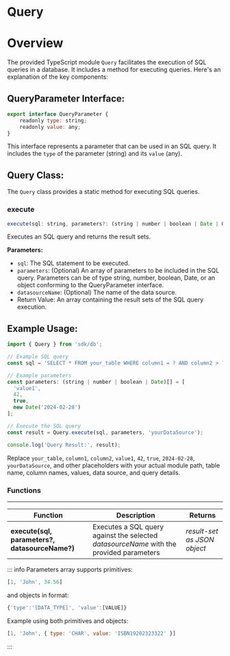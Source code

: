 # Query

# Overview

The provided TypeScript module `Query` facilitates the execution of SQL queries in a database. It includes a method for executing queries. Here's an explanation of the key components:

## QueryParameter Interface:

```javascript
export interface QueryParameter {
	readonly type: string;
	readonly value: any;
}
```

This interface represents a parameter that can be used in an SQL query. It includes the `type` of the parameter (string) and its `value` (any).

## Query Class:

The `Query` class provides a static method for executing SQL queries.

### execute

```javascript
execute(sql: string, parameters?: (string | number | boolean | Date | QueryParameter)[], datasourceName?: string): any[]
```

Executes an SQL query and returns the result sets.

**Parameters:**

* `sql`: The SQL statement to be executed.
* `parameters`: (Optional) An array of parameters to be included in the SQL query. Parameters can be of type string, number, boolean, Date, or an object conforming to the QueryParameter interface.
* `datasourceName`: (Optional) The name of the data source.
* Return Value: An array containing the result sets of the SQL query execution.

## Example Usage:

```javascript
import { Query } from 'sdk/db';

// Example SQL query
const sql = 'SELECT * FROM your_table WHERE column1 = ? AND column2 > ?';

// Example parameters
const parameters: (string | number | boolean | Date)[] = [
  'value1',
  42,
  true,
  new Date('2024-02-28')
];

// Execute the SQL query
const result = Query.execute(sql, parameters, 'yourDataSource');

console.log('Query Result:', result);
```

Replace `your_table`, `column1`, `column2`, `value1`, `42`, `true`, `2024-02-28`, `yourDataSource`, and other placeholders with your actual module path, table name, column names, values, data source, and query details.

### Functions

---

Function     | Description | Returns
------------ | ----------- | --------
**execute(sql, parameters?, datasourceName?)**   | Executes a SQL query against the selected *datasourceName* with the provided parameters | *result-set as JSON object*

::: info
Parameters array supports primitives:

```javascript
[1, 'John', 34.56]
```

and objects in format:
```javascript
{'type':'[DATA_TYPE]', 'value':[VALUE]}
```

Example using both primitives and objects:

```javascript
[1, 'John', { type: 'CHAR', value: 'ISBN19202323322' }]
```
:::